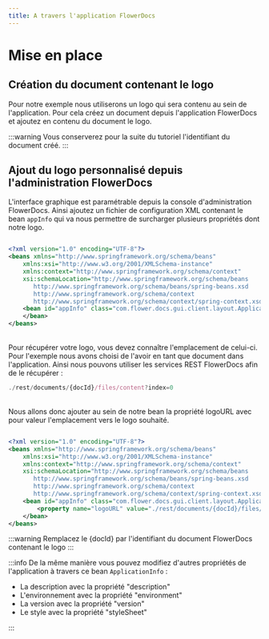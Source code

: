 ```yaml
---
title: A travers l'application FlowerDocs
---
```


# Mise en place

## Création du document contenant le logo

Pour notre exemple nous utiliserons un logo qui sera contenu au sein de l'application. Pour cela créez un document depuis l'application FlowerDocs et ajoutez en contenu du document le logo. 

:::warning
Vous conserverez pour la suite du tutoriel l'identifiant du document créé.
:::

## Ajout du logo personnalisé depuis l'administration FlowerDocs 

L'interface graphique est paramétrable depuis la console d'administration FlowerDocs. Ainsi ajoutez un fichier de configuration XML contenant le bean `appInfo` qui va nous permettre de surcharger plusieurs propriétés dont notre logo.



```xml

<?xml version="1.0" encoding="UTF-8"?>
<beans xmlns="http://www.springframework.org/schema/beans"
    xmlns:xsi="http://www.w3.org/2001/XMLSchema-instance" 
    xmlns:context="http://www.springframework.org/schema/context"
    xsi:schemaLocation="http://www.springframework.org/schema/beans 
       http://www.springframework.org/schema/beans/spring-beans.xsd 
       http://www.springframework.org/schema/context  
       http://www.springframework.org/schema/context/spring-context.xsd"> 
    <bean id="appInfo" class="com.flower.docs.gui.client.layout.ApplicationInfo">
	</bean>
</beans>
```


<br/>
Pour récupérer votre logo, vous devez connaître l'emplacement de celui-ci. Pour l'exemple nous avons choisi de l'avoir en tant que document dans l'application. Ainsi nous pouvons utiliser les services REST FlowerDocs afin de le récupérer :  

```javascript
./rest/documents/{docId}/files/content?index=0
```
<br/>
Nous allons donc ajouter au sein de notre bean la propriété logoURL avec pour valeur l'emplacement vers le logo souhaité. 

```xml

<?xml version="1.0" encoding="UTF-8"?>
<beans xmlns="http://www.springframework.org/schema/beans"
    xmlns:xsi="http://www.w3.org/2001/XMLSchema-instance" 
    xmlns:context="http://www.springframework.org/schema/context"
    xsi:schemaLocation="http://www.springframework.org/schema/beans 
       http://www.springframework.org/schema/beans/spring-beans.xsd 
       http://www.springframework.org/schema/context  
       http://www.springframework.org/schema/context/spring-context.xsd"> 
    <bean id="appInfo" class="com.flower.docs.gui.client.layout.ApplicationInfo">
    	<property name="logoURL" value="./rest/documents/{docId}/files/content?index=0" />
	</bean>
</beans>
```

:::warning
 Remplacez le {docId} par l'identifiant du document FlowerDocs contenant le logo
:::

:::info
	De la même manière vous pouvez modifiez d'autres propriétés de l'application à travers ce bean `ApplicationInfo` : 
	
* La description avec la propriété "description"
* L'environnement avec la propriété "environment"
* La version avec la propriété "version"
* Le style avec la propriété "styleSheet"
	
:::